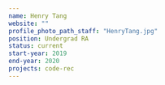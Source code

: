 ```yaml
---
name: Henry Tang
website: ""
profile_photo_path_staff: "HenryTang.jpg"
position: Undergrad RA
status: current
start-year: 2019
end-year: 2020
projects: code-rec
---
```

